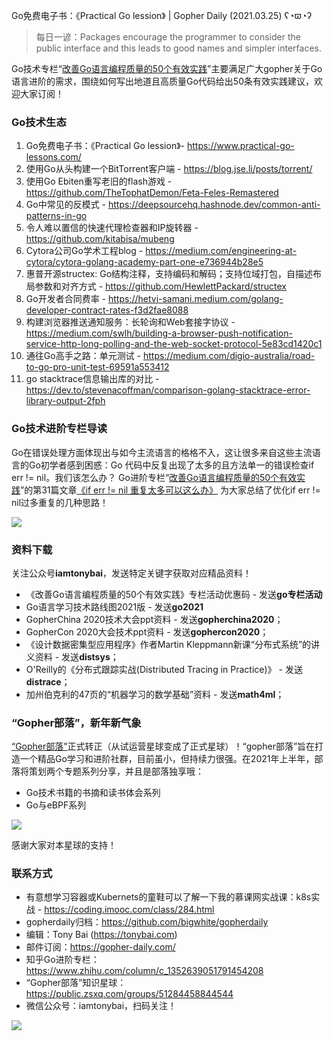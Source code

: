 Go免费电子书：《Practical Go lession》 | Gopher Daily (2021.03.25) ʕ◔ϖ◔ʔ

>每日一谚：Packages encourage the programmer to consider the public interface and this leads to good names and simpler interfaces.

Go技术专栏“[改善Go语⾔编程质量的50个有效实践](https://www.imooc.com/read/87)”主要满足广大gopher关于Go语言进阶的需求，围绕如何写出地道且高质量Go代码给出50条有效实践建议，欢迎大家订阅！

### Go技术生态

1. Go免费电子书：《Practical Go lession》- https://www.practical-go-lessons.com/
2. 使用Go从头构建一个BitTorrent客户端 - https://blog.jse.li/posts/torrent/
3. 使用Go Ebiten重写老旧的flash游戏 - https://github.com/TheTophatDemon/Feta-Feles-Remastered
4. Go中常见的反模式 - https://deepsourcehq.hashnode.dev/common-anti-patterns-in-go
5. 令人难以置信的快速代理检查器和IP旋转器 - https://github.com/kitabisa/mubeng
6. Cytora公司Go学术工程blog - https://medium.com/engineering-at-cytora/cytora-golang-academy-part-one-e736944b28e5
7. 惠普开源structex: Go结构注释，支持编码和解码；支持位域打包，自描述布局参数和对齐方式 - https://github.com/HewlettPackard/structex
8. Go开发者合同费率 - https://hetvi-samani.medium.com/golang-developer-contract-rates-f3d2fae8088
9. 构建浏览器推送通知服务：长轮询和Web套接字协议 - https://medium.com/swlh/building-a-browser-push-notification-service-http-long-polling-and-the-web-socket-protocol-5e83cd1420c1
10. 通往Go高手之路：单元测试 - https://medium.com/digio-australia/road-to-go-pro-unit-test-69591a553412
11. go stacktrace信息输出库的对比 - https://dev.to/stevenacoffman/comparison-golang-stacktrace-error-library-output-2fph


### Go技术进阶专栏导读

Go在错误处理方面体现出与如今主流语言的格格不入，这让很多来自这些主流语言的Go初学者感到困惑：Go 代码中反复出现了太多的且方法单一的错误检查if err != nil。我们该怎么办？ Go进阶专栏“[改善Go语⾔编程质量的50个有效实践](https://mp.weixin.qq.com/s/RThCEQOdytQxwrMP7XRTRw)”的第31篇文章[《if err != nil 重复太多可以这么办》](https://www.imooc.com/read/87/article/2434) 为大家总结了优化if err != nil过多重复的几种思路！

![](http://image.tonybai.com/img/202011/go-column-pgo-with-qr-and-text.png)


### 资料下载

关注公众号**iamtonybai**，发送特定关键字获取对应精品资料！

* 《改善Go语⾔编程质量的50个有效实践》专栏活动优惠码 - 发送**go专栏活动**
* Go语言学习技术路线图2021版 - 发送**go2021**
* GopherChina 2020技术大会ppt资料 - 发送**gopherchina2020**；
* GopherCon 2020大会技术ppt资料 - 发送**gophercon2020**；
* 《设计数据密集型应用程序》作者Martin Kleppmann新课“分布式系统”的讲义资料 - 发送**distsys**；
* O'Reilly的《分布式跟踪实战(Distributed Tracing in Practice)》 - 发送**distrace**；
* 加州伯克利的47页的“机器学习的数学基础”资料 - 发送**math4ml**；

### “Gopher部落”，新年新气象

[“Gopher部落”](https://mp.weixin.qq.com/s/jUqAL7hf2GmMun64BJufEA)正式转正（从试运营星球变成了正式星球）！“gopher部落”旨在打造一个精品Go学习和进阶社群，目前虽小，但持续力很强。在2021年上半年，部落将策划两个专题系列分享，并且是部落独享哦：

* Go技术书籍的书摘和读书体会系列
* Go与eBPF系列

![](http://image.tonybai.com/img/202103/gopher-tribe-zsxq-card.png)

感谢大家对本星球的支持！

### 联系方式

* 有意想学习容器或Kubernets的童鞋可以了解一下我的慕课网实战课：k8s实战 - https://coding.imooc.com/class/284.html
* gopherdaily归档：https://github.com/bigwhite/gopherdaily
* 编辑：Tony Bai (https://tonybai.com)
* 邮件订阅：https://gopher-daily.com/
* 知乎Go进阶专栏：https://www.zhihu.com/column/c_1352639051791454208
* “Gopher部落”知识星球：https://public.zsxq.com/groups/51284458844544
* 微信公众号：iamtonybai，扫码关注！

![](http://image.tonybai.com/img/202011/qrcode_for_iamtonybai.jpg)
